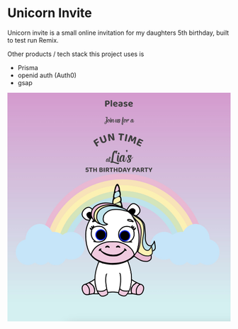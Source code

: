 # Unicorn Invite

Unicorn invite is a small online invitation for my daughters 5th birthday, built to test run Remix.

Other products / tech stack this project uses is

- Prisma
- openid auth (Auth0)
- gsap

![Screenshot of app](/screenshot1.png?raw=true)
